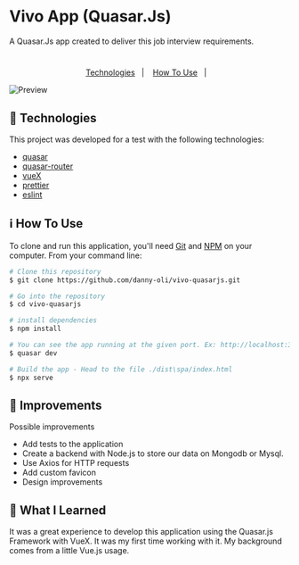 # Vivo App (Quasar.Js)

A Quasar.Js app created to deliver this job interview requirements.

<h1 align="center">
</h1>

<p align="center">
  <a href="#rocket-technologies">Technologies</a>&nbsp;&nbsp;&nbsp;|&nbsp;&nbsp;&nbsp;
  <a href="#information_source-how-to-use">How To Use</a>&nbsp;&nbsp;&nbsp;|&nbsp;&nbsp;&nbsp;
</p>

![Preview](assets/images/preview.jpg)

## :rocket: Technologies

This project was developed for a test with the following technologies:

- [quasar](https://quasar.dev/)
- [quasar-router](https://router.vuejs.org/)
- [vueX](https://quasar.dev/quasar-cli/vuex-store#introduction)
- [prettier](https://prettier.io/)
- [eslint](https://eslint.org/)


## :information_source: How To Use

To clone and run this application, you'll need [Git](https://git-scm.com) and [NPM](https://docs.npmjs.com/getting-started) on your computer. From your command line:

```bash
# Clone this repository
$ git clone https://github.com/danny-oli/vivo-quasarjs.git

# Go into the repository
$ cd vivo-quasarjs

# install dependencies
$ npm install

# You can see the app running at the given port. Ex: http://localhost:3000
$ quasar dev

# Build the app - Head to the file ./dist\spa/index.html
$ npx serve
```


## :rocket: Improvements

Possible improvements

- Add tests to the application
- Create a backend with Node.js to store our data on Mongodb or Mysql.
- Use Axios for HTTP requests
- Add custom favicon
- Design improvements

## :rocket: What I Learned

It was a great experience to develop this application using the  Quasar.js Framework with VueX.
It was my first time working with it. My background comes from a little Vue.js usage.


